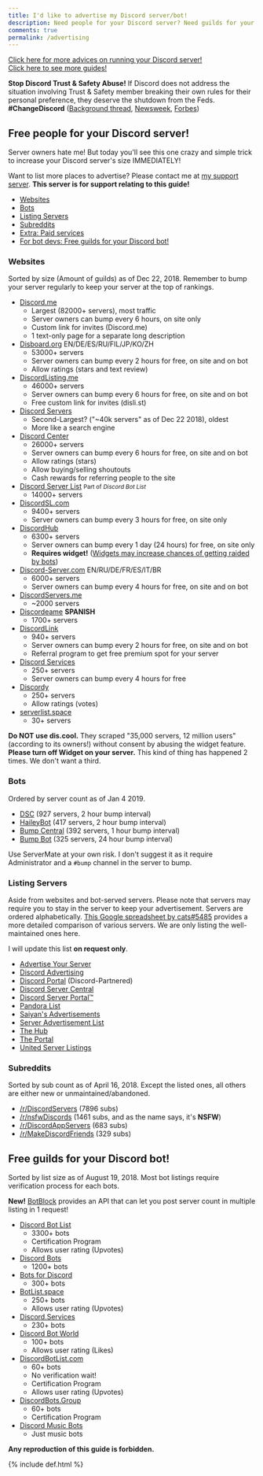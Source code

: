 ```yaml
---
title: I'd like to advertise my Discord server/bot!
description: Need people for your Discord server? Need guilds for your Discord bots? Then this page is for YOU to achieve your goal!
comments: true
permalink: /advertising
---
```


[Click here for more advices on running your Discord server!](./discord-server-guide)<br />[Click here to see more guides!](./sitemap)

**Stop Discord Trust & Safety Abuse!** If Discord does not address the situation involving Trust & Safety member breaking their own rules for their personal preference, they deserve the shutdown from the Feds. **#ChangeDiscord** ([Background thread](https://twitter.com/nickmon1112/status/1092469779137482755), [Newsweek](https://www.newsweek.com/discord-furries-terms-service-community-guidelines-1323099), [Forbes](https://www.forbes.com/sites/thomasbrewster/2019/01/29/discord-the-2-billion-gamers-paradise-coming-to-terms-with-data-thieves-child-groomers-and-fbi-investigators/#1d6403603741))

## Free people for your Discord server!

Server owners hate me! But today you'll see this one crazy and simple trick to increase your Discord server's size IMMEDIATELY!

Want to list more places to advertise? Please contact me at [my support server](https://discord.gg/013MqTM1p1qm52VcZ). **This server is for support relating to this guide!**

* [Websites](#websites)
* [Bots](#bots)
* [Listing Servers](#listing-servers)
* [Subreddits](#subreddits)
* [Extra: Paid services](#extra-paid-services)
* [For bot devs: Free guilds for your Discord bot!](#free-guilds-for-your-discord-bot)
  
### Websites
Sorted by size (Amount of guilds) as of Dec 22, 2018. Remember to bump your server regularly to keep your server at the top of rankings.

* [Discord.me](https://discord.me)
  * Largest (82000+ servers), most traffic
  * Server owners can bump every 6 hours, on site only
  * Custom link for invites (Discord.me)
  * 1 text-only page for a separate long description
* [Disboard.org](https://disboard.org/?ref=austinhuang.me) EN/DE/ES/RU/FIL/JP/KO/ZH
  * 53000+ servers
  * Server owners can bump every 2 hours for free, on site and on bot
  * Allow ratings (stars and text review)
* [DiscordListing.me](https://discordlisting.me)
  * 46000+ servers
  * Server owners can bump every 6 hours for free, on site and on bot
  * Free custom link for invites (disli.st)
* [Discord Servers](https://discservs.co)
  * Second-Largest? ("~40k servers" as of Dec 22 2018), oldest
  * More like a search engine
* [Discord Center](https://discord.center/?a=cod4xXUltltp)
  * 26000+ servers
  * Server owners can bump every 6 hours for free, on site and on bot
  * Allow ratings (stars)
  * Allow buying/selling shoutouts
  * Cash rewards for referring people to the site
* [Discord Server List](https://discordbots.org/servers) <small>Part of <i>Discord Bot List</i></small>
  * 14000+ servers
* [DiscordSL.com](https://discordsl.com/)
  * 9400+ servers
  * Server owners can bump every 3 hours for free, on site only
* [DiscordHub](https://discordhub.com/servers/list)
  * 6300+ servers
  * Server owners can bump every 1 day (24 hours) for free, on site only
  * **Requires widget!** ([Widgets may increase chances of getting raided by bots](https://www.reddit.com/r/discord_app/comments/94wf4z/regarding_recent_bot_activity_more_info_in/))
* [Discord-Server.com](https://discord-server.com) EN/RU/DE/FR/ES/IT/BR
  * 6000+ servers
  * Server owners can bump every 4 hours for free, on site and on bot
* [DiscordServers.me](https://discordservers.me/)
  * ~2000 servers
* [Discordeame](https://discordea.net) **SPANISH**
  * 1700+ servers
* [DiscordLink](https://discordlink.com/?action=referral&referral=15402470437590489)
  * 940+ servers
  * Server owners can bump every 2 hours for free, on site and on bot
  * Referral program to get free premium spot for your server
* [Discord Services](http://discord.services)
  * 250+ servers
  * Server owners can bump every 4 hours for free
* [Discordy](http://www.discordy.com/)
  * 250+ servers
  * Allow ratings (votes)
* [serverlist.space](https://serverlist.space)
  * 30+ servers
  
**Do NOT use dis.cool.** They scraped "35,000 servers, 12 million users" (according to its owners!) without consent by abusing the widget feature. **Please turn off Widget on your server.** This kind of thing has happened 2 times. We don't want a third.

### Bots
Ordered by server count as of Jan 4 2019.

* [DSC](https://discordbots.org/bot/415773861486002186) (927 servers, 2 hour bump interval)
* [HaileyBot](https://discordbots.org/bot/423637161632464906) (417 servers, 2 hour bump interval)
* [Bump Central](https://discordbots.org/bot/478290034773196810) (392 servers, 1 hour bump interval)
* [Bump Bot](https://discordbots.org/bot/511167075801235478) (325 servers, 24 hour bump interval)

Use ServerMate at your own risk. I don't suggest it as it require Administrator and a `#bump` channel in the server to bump.

### Listing Servers
Aside from websites and bot-served servers. Please note that servers may require you to stay in the server to keep your advertisement. Servers are ordered alphabetically. [This Google spreadsheet by cats#5485](https://docs.google.com/spreadsheets/d/1Ia8VYVrnggQR1Kvb982DzbjZMXjqqrtETPVE9ri7Jag/edit#gid=0) provides a more detailed comparison of various servers. We are only listing the well-maintained ones here.

I will update this list **on request only**.

* [Advertise Your Server](https://discord.gg/RrjdrGQ)
* [Discord Advertising](https://discord.gg/qHACJg3)
* [Discord Portal](https://discord.gg/KmZETQW) (Discord-Partnered)
* [Discord Server Central](http://discord.gg/PrzjCjG)
* [Discord Server Portal™](https://discord.gg/DbZd8pg)
* [Pandora List](https://discord.gg/mU9ezQ2)
* [Saiyan's Advertisements](https://discord.gg/s8dGbpz)
* [Server Advertisement List](http://discord.gg/Gb9gjd3)
* [The Hub](https://discord.gg/dGUC3F6)
* [The Portal](https://discord.gg/6HtGJ98)
* [United Server Listings](https://discord.gg/HbATpW2)

### Subreddits
Sorted by sub count as of April 16, 2018. Except the listed ones, all others are either new or unmaintained/abandoned.

* [/r/DiscordServers](https://www.reddit.com/r/discordservers/) (7896 subs)
* [/r/nsfwDiscords](https://www.reddit.com/r/nsfwDiscords/) (1461 subs, and as the name says, it's **NSFW**)
* [/r/DiscordAppServers](https://www.reddit.com/r/DiscordAppServers/) (683 subs)
* [/r/MakeDiscordFriends](https://www.reddit.com/r/MakeDiscordFriends/) (329 subs)

## Free guilds for your Discord bot!
Sorted by list size as of August 19, 2018. Most bot listings require verification process for each bots.

**New!** [BotBlock](https://botblock.org/) provides an API that can let you post server count in multiple listing in 1 request!

* [Discord Bot List](https://discordbots.org)
  * 3300+ bots
  * Certification Program
  * Allows user rating (Upvotes)
* [Discord Bots](https://bots.discord.pw)
  * 1200+ bots
* [Bots for Discord](https://botsfordiscord.com/?ref=austinhuang.me)
  * 300+ bots
* [BotList.space](https://botlist.space/)
  * 250+ bots
  * Allows user rating (Upvotes)
* [Discord.Services](http://discord.services/bots/?ref=austinhuang.me)
  * 230+ bots
* [Discord Bot World](https://discordbot.world/)
  * 100+ bots
  * Allows user rating (Likes)
* [DiscordBotList.com](https://discordbotlist.com/)
  * 60+ bots
  * No verification wait!
  * Certification Program
  * Allows user rating (Upvotes)
* [DiscordBots.Group](https://discordbots.group/)
  * 60+ bots
  * Certification Program
* [Discord Music Bots](https://www.discordmusicbots.com/?ref=austinhuang.me)
  * Just music bots

**Any reproduction of this guide is forbidden.**

{% include def.html %}
